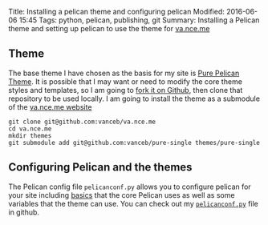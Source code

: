 Title: Installing a pelican theme and configuring pelican
Modified: 2016-06-06 15:45
Tags: python, pelican, publishing, git
Summary: Installing a Pelican theme and setting up pelican to use the theme for [va.nce.me](http://va.nce.me/)

## Theme

The base theme I have chosen as the basis for my site is [Pure Pelican Theme](http://purepelican.com/).  It is possible that I may want or need to modify the core theme styles and templates, so I am going to [fork it on Github](https://github.com/vanceb/pure-single), then clone that repository to be used locally.  I am going to install the theme as a submodule of the [va.nce.me website](https://github.com/vanceb/va.nce.me)

``` shell
git clone git@github.com:vanceb/va.nce.me
cd va.nce.me
mkdir themes
git submodule add git@github.com:vanceb/pure-single themes/pure-single
```

## Configuring Pelican and the themes

The Pelican config file `pelicanconf.py` allows you to configure pelican for your site including [basics](http://docs.getpelican.com/en/3.6.3/settings.html) that the core Pelican uses as well as some variables that the theme can use.  You can check out my [`pelicanconf.py`](https://github.com/vanceb/va.nce.me/blob/master/pelicanconf.py) file in github.
